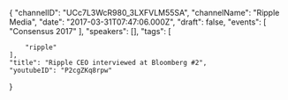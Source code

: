 {
    "channelID": "UCc7L3WcR980_3LXFVLM55SA",
    "channelName": "Ripple Media",
    "date": "2017-03-31T07:47:06.000Z",
    "draft": false,
    "events": [
        "Consensus 2017"
    ],
    "speakers": [],
    "tags": [

        "ripple"
    ],
    "title": "Ripple CEO interviewed at Bloomberg #2",
    "youtubeID": "P2cgZKq8rpw"
}
